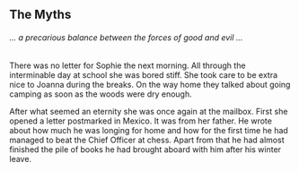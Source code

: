 ## The Myths

###### ... a precarious balance between the forces of good and evil ...

There was no letter for Sophie the next morning. All through the interminable day at school she was bored stiff. She took care to be extra nice to Joanna during the breaks. On the way home they talked about going camping as soon as the woods were dry enough.

After what seemed an eternity she was once again at the mailbox. First she opened a letter postmarked in Mexico. It was from her father. He wrote about how much he was longing for home and how for the first time he had managed to beat the Chief Officer at chess. Apart from that he had almost finished the pile of books he had brought aboard with him after his winter leave.

